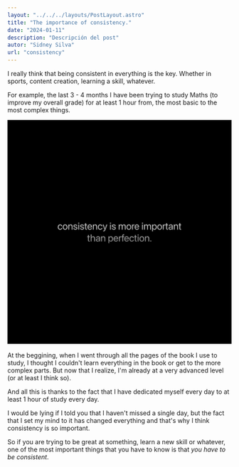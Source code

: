 ```yaml
---
layout: "../../../layouts/PostLayout.astro"
title: "The importance of consistency."
date: "2024-01-11"
description: "Descripción del post"
autor: "Sidney Silva"
url: "consistency"
---
```


I really think that being consistent in everything is the key. Whether in sports, content creation, learning a skill, whatever.

For example, the last 3 - 4 months I have been trying to study Maths (to improve my overall grade) for at least 1 hour from,  the most basic to the most complex things.

![Consistency is more important than perfection.](../../../images/consistency.png)

At the beggining, when I went through all the pages of the book I use to study, I thought I couldn't learn everything in the book or get to the more complex parts. But now that I realize, I'm already at a very advanced level (or at least I think so).

And all this is thanks to the fact that I have dedicated myself every day to at least 1 hour of study every day.

I would be lying if I told you that I haven't missed a single day, but the fact that I set my mind to it has changed everything and that's why I think consistency is so important.

So if you are trying to be great at something, learn a new skill or whatever, one of the most important things that you have to know is that *you have to be consistent*.
